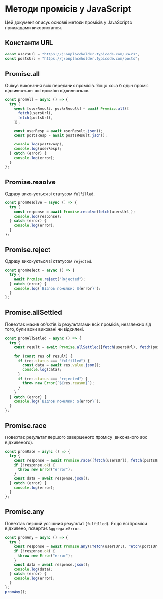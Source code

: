 # Методи промісів у JavaScript

Цей документ описує основні методи промісів у JavaScript з прикладами використання.

## Константи URL

```javascript
const usersUrl = "https://jsonplaceholder.typicode.com/users";
const postsUrl = "https://jsonplaceholder.typicode.com/posts";
```

## Promise.all

Очікує виконання всіх переданих промісів. Якщо хоча б один проміс відхиляється, всі проміси відхиляються.

```javascript
const promAll = async () => {
  try {
    const [userResult, postsResult] = await Promise.all([
      fetch(usersUrl),
      fetch(postsUrl),
    ]);

    const userResp = await userResult.json();
    const postsResp = await postsResult.json();

    console.log(postsResp);
    console.log(userResp);
  } catch (error) {
    console.log(error);
  }
};
```

## Promise.resolve

Одразу виконується зі статусом `fulfilled`.

```javascript
const promResolve = async () => {
  try {
    const response = await Promise.resolve(fetch(usersUrl));
    console.log(response);
  } catch (error) {
    console.log(error);
  }
};
```

## Promise.reject

Одразу виконується зі статусом `rejected`.

```javascript
const promReject = async () => {
  try {
    await Promise.reject("Rejected");
  } catch (error) {
    console.log(`Відлов помилки: ${error}`);
  }
};
```

## Promise.allSettled

Повертає масив об’єктів із результатами всіх промісів, незалежно від того, були вони виконані чи відхилені.

```javascript
const promAllSetled = async () => {
  try {
    const result = await Promise.allSettled([fetch(usersUrl), fetch(postsUrl)]);

    for (const res of result) {
      if (res.status === "fulfilled") {
        const data = await res.value.json();
        console.log(data);
      }
      if (res.status === "rejected") {
        throw new Error(`${res.reason}`);
      }
    }
  } catch (error) {
    console.log(`Відлов помилки: ${error}`);
  }
};
```

## Promise.race

Повертає результат першого завершеного промісу (виконаного або відхиленого).

```javascript
const promRace = async () => {
  try {
    const response = await Promise.race([fetch(usersUrl), fetch(postsUrl)]);
    if (!response.ok) {
      throw new Error("error");
    }
    const data = await response.json();
  } catch (error) {
    console.log(error);
  }
};
```

## Promise.any

Повертає перший успішний результат (`fulfilled`). Якщо всі проміси відхилено, повертає `AggregateError`.

```javascript
const promAny = async () => {
  try {
    const response = await Promise.any([fetch(usersUrl), fetch(postsUrl)]);
    if (!response.ok) {
      throw new Error("error");
    }
    const data = await response.json();
    console.log(data);
  } catch (error) {
    console.log(error);
  }
};
promAny();
```
